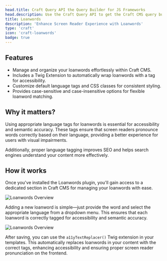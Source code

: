 ```yaml
---
head.title: Craft Query API the Query Builder for JS Frameworks
head.description: Use the Craft Query API to get the Craft CMS query builder in your favorite Javascript Framework. An alternative to graphql.
title: Loanwords
description: 'Enhance Screen Reader Experience with Loanwords'
type: 'craft'
icon: 'craft-loanwords'
badge: true
---
```


## Features

- Manage and organize your loanwords effortlessly within Craft CMS.
- Includes a Twig Extension to automatically wrap loanwords with a tag for accessibility.
- Customize default language tags and CSS classes for consistent styling.
- Provides case-sensitive and case-insensitive options for flexible loanword matching.


## Why it matters?

Using appropriate language tags for loanwords is essential for accessibility and semantic accuracy. These tags ensure that screen readers pronounce words correctly based on their language, providing a better experience for users with visual impairments. 

Additionally, proper language tagging improves SEO and helps search engines understand your content more effectively.

## How it works 

Once you've installed the Loanwords plugin, you'll gain access to a dedicated section in Craft CMS for managing your loanwords with ease.

![Loanwords Overview](/images/bitmap/loanword-overview.png)

Adding a new loanword is simple—just provide the word and select the appropriate language from a dropdown menu. This ensures that each loanword is correctly tagged for accessibility and semantic accuracy.

![Loanwords Overview](/images/bitmap/loanword-edit.png)

After saving, you can use the `a11yTextReplacer()` Twig extension in your templates. This automatically replaces loanwords in your content with the correct <span lang=""> tags, enhancing accessibility and ensuring proper screen reader pronunciation on the frontend.